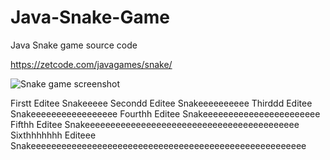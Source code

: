 # Java-Snake-Game
Java Snake game source code

https://zetcode.com/javagames/snake/  

![Snake game screenshot](snake.png)

Firstt Editee Snakeeeee
Secondd Editee Snakeeeeeeeeee
Thirddd Editee Snakeeeeeeeeeeeeeeeee
Fourthh Editee Snakeeeeeeeeeeeeeeeeeeeeeee
Fifthh Editee Snakeeeeeeeeeeeeeeeeeeeeeeeeeeeeeeeeeeeeeeeeee
Sixthhhhhhh Editeee Snakeeeeeeeeeeeeeeeeeeeeeeeeeeeeeeeeeeeeeeeeeeeeeeeeeeeeee
